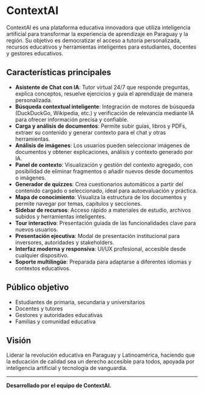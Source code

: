 # ContextAI

ContextAI es una plataforma educativa innovadora que utiliza inteligencia artificial para transformar la experiencia de aprendizaje en Paraguay y la región. Su objetivo es democratizar el acceso a tutoría personalizada, recursos educativos y herramientas inteligentes para estudiantes, docentes y gestores educativos.

## Características principales

- **Asistente de Chat con IA**: Tutor virtual 24/7 que responde preguntas, explica conceptos, resuelve ejercicios y guía el aprendizaje de manera personalizada.
- **Búsqueda contextual inteligente**: Integración de motores de búsqueda (DuckDuckGo, Wikipedia, etc.) y verificación de relevancia mediante IA para ofrecer información precisa y confiable.
- **Carga y análisis de documentos**: Permite subir guías, libros y PDFs, extraer su contenido y generar contexto para el chat y otras herramientas.
- **Análisis de imágenes**: Los usuarios pueden seleccionar imágenes de documentos y obtener explicaciones, análisis y contexto generado por IA.
- **Panel de contexto**: Visualización y gestión del contexto agregado, con posibilidad de eliminar fragmentos o añadir nuevos desde documentos o imágenes.
- **Generador de quizzes**: Crea cuestionarios automáticos a partir del contenido cargado o seleccionado, ideal para autoevaluación y práctica.
- **Mapa de conocimiento**: Visualiza la estructura de los documentos y permite navegar por temas, capítulos y secciones.
- **Sidebar de recursos**: Acceso rápido a materiales de estudio, archivos subidos y herramientas inteligentes.
- **Tour interactivo**: Presentación guiada de las funcionalidades clave para nuevos usuarios.
- **Presentación ejecutiva**: Modal de presentación institucional para inversores, autoridades y stakeholders.
- **Interfaz moderna y responsiva**: UI/UX profesional, accesible desde cualquier dispositivo.
- **Soporte multilingüe**: Preparada para adaptarse a diferentes idiomas y contextos educativos.

## Público objetivo
- Estudiantes de primaria, secundaria y universitarios
- Docentes y tutores
- Gestores y autoridades educativas
- Familias y comunidad educativa

## Visión
Liderar la revolución educativa en Paraguay y Latinoamérica, haciendo que la educación de calidad sea un derecho accesible para todos, apoyada por inteligencia artificial y tecnología de vanguardia.

---

**Desarrollado por el equipo de ContextAI.** 